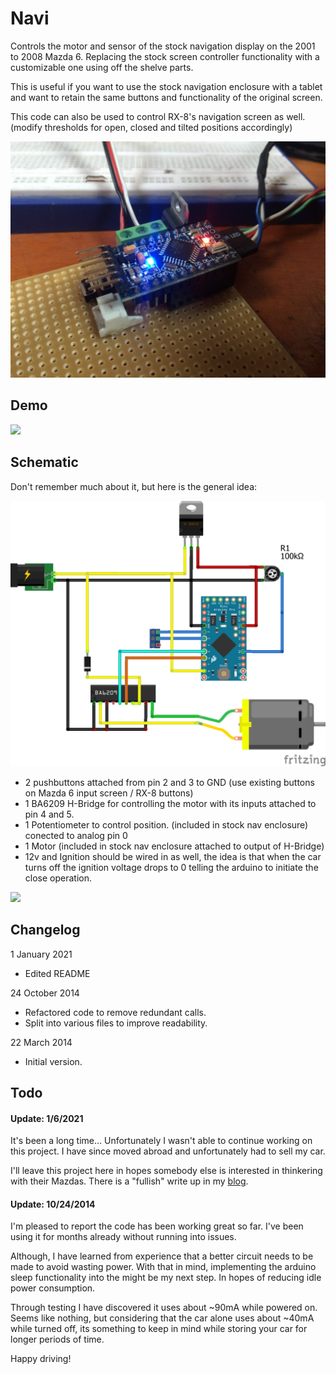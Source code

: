 Navi
====
Controls the motor and sensor of the stock navigation display on the 2001 to 2008 Mazda 6. Replacing the stock screen controller functionality with a customizable one using off the shelve parts.

This is useful if you want to use the stock navigation enclosure with a tablet and want to retain the same buttons and functionality of the original screen.

This code can also be used to control RX-8's navigation screen as well. (modify thresholds for open, closed and tilted positions accordingly)

![schematic](docs/assembly.jpg)

Demo
----
[![](http://img.youtube.com/vi/1Q1F-kpEn4I/0.jpg)](http://www.youtube.com/watch?v=1Q1F-kpEn4I "Demostration")

Schematic
---------
Don't remember much about it, but here is the general idea:

![schematic](docs/schematic.png)
* 2 pushbuttons attached from pin 2 and 3 to GND (use existing buttons on Mazda 6 input screen / RX-8 buttons)
* 1 BA6209 H-Bridge for controlling the motor with its inputs attached to pin 4 and 5.
* 1 Potentiometer to control position. (included in stock nav enclosure) conected to analog pin 0
* 1 Motor (included in stock nav enclosure attached to output of H-Bridge)
* 12v and Ignition should be wired in as well, the idea is that when the car turns off the ignition voltage drops to 0 telling the arduino to initiate the close operation.

[![](http://img.youtube.com/vi/uRM8ltsIOMY/0.jpg)](http://www.youtube.com/watch?v=uRM8ltsIOMY "Testing")


Changelog
----------

1 January 2021
* Edited README

24 October 2014
* Refactored code to remove redundant calls. 
* Split into various files to improve readability.

22 March 2014
* Initial version.


Todo
----

#### Update: 1/6/2021

It's been a long time...
Unfortunately I wasn't able to continue working on this project. I have since moved abroad and unfortunately had to sell my car. 

I'll leave this project here in hopes somebody else is interested in thinkering with their Mazdas. There is a "fullish" write up in my [blog](https://blog.alejandro.md/2014/09/01/in-car-tablet-install-part-1/).


#### Update: 10/24/2014

I'm pleased to report the code has been working great so far. I've been using it for months already without running into issues.

Although, I have learned from experience that a better circuit needs to be made to avoid wasting power. With that in mind, implementing the arduino sleep functionality into the might be my next step. In hopes of reducing idle power consumption.

Through testing I have discovered it uses about ~90mA while powered on. Seems like nothing, but considering that the car alone uses about ~40mA while turned off, its something to keep in mind while storing your car for longer periods of time.

Happy driving!
